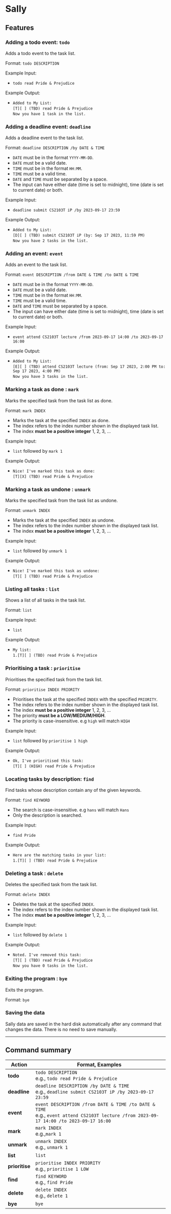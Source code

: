 # Sally

## Features

### Adding a todo event: `todo`

Adds a todo event to the task list.

Format: `todo DESCRIPTION`

Example Input:
* `todo read Pride & Prejudice`

Example Output:
* `Added to My List:`<br>
  `[T][ ] (TBD) read Pride & Prejudice`<br>
  `Now you have 1 task in the list.`

### Adding a deadline event: `deadline`

Adds a deadline event to the task list.

Format: `deadline DESCRIPTION /by DATE & TIME`

* `DATE` must be in the format `YYYY-MM-DD`.
* `DATE` must be a valid date.
* `TIME` must be in the format `HH:MM`.
* `TIME` must be a valid time.
* `DATE` and `TIME` must be separated by a space.
* The input can have either date (time is set to midnight), time (date is set to current date) or both.

Example Input:
* `deadline submit CS2103T iP /by 2023-09-17 23:59`

Example Output:
* `Added to My List:`<br>
  `[D][ ] (TBD) submit CS2103T iP (by: Sep 17 2023, 11:59 PM)`<br>
  `Now you have 2 tasks in the list.`

### Adding an event: `event`

Adds an event to the task list.

Format: `event DESCRIPTION /from DATE & TIME /to DATE & TIME`

* `DATE` must be in the format `YYYY-MM-DD`.
* `DATE` must be a valid date.
* `TIME` must be in the format `HH:MM`.
* `TIME` must be a valid time.
* `DATE` and `TIME` must be separated by a space.
* The input can have either date (time is set to midnight), time (date is set to current date) or both.

Example Input:
* `event attend CS2103T lecture /from 2023-09-17 14:00 /to 2023-09-17 16:00`

Example Output:
* `Added to My List:`<br>
  `[E][ ] (TBD) attend CS2103T lecture (from: Sep 17 2023, 2:00 PM to: Sep 17 2023, 4:00 PM)`<br>
  `Now you have 3 tasks in the list.`

### Marking a task as done : `mark`

Marks the specified task from the task list as done.

Format: `mark INDEX`

* Marks the task at the specified `INDEX` as done.
* The index refers to the index number shown in the displayed task list.
* The index **must be a positive integer** 1, 2, 3, …

Example Input:
* `list` followed by `mark 1`

Example Output:
* `Nice! I've marked this task as done:`<br>
  `[T][X] (TBD) read Pride & Prejudice`

### Marking a task as undone : `unmark`

Marks the specified task from the task list as undone.

Format: `unmark INDEX`

* Marks the task at the specified `INDEX` as undone.
* The index refers to the index number shown in the displayed task list.
* The index **must be a positive integer** 1, 2, 3, …

Example Input:
* `list` followed by `unmark 1`

Example Output:
* `Nice! I've marked this task as undone:`<br>
  `[T][ ] (TBD) read Pride & Prejudice`

### Listing all tasks : `list`

Shows a list of all tasks in the task list.

Format: `list`

Example Input:
* `list`

Example Output:
* `My list:`<br>
  `1.[T][ ] (TBD) read Pride & Prejudice`

### Prioritising a task : `prioritise`

Prioritises the specified task from the task list.

Format: `prioritise INDEX PRIORITY`

* Prioritises the task at the specified `INDEX` with the specified `PRIORITY`.
* The index refers to the index number shown in the displayed task list.
* The index **must be a positive integer** 1, 2, 3, …
* The priority **must be a LOW/MEDIUM/HIGH**.
* The priority is case-insensitive. e.g `high` will match `HIGH`

Example Input:
* `list` followed by `prioritise 1 high`

Example Output:
* `Ok, I've prioritised this task:`<br>
  `[T][ ] (HIGH) read Pride & Prejudice`

### Locating tasks by description: `find`

Find tasks whose description contain any of the given keywords.

Format: `find KEYWORD`

* The search is case-insensitive. e.g `hans` will match `Hans`
* Only the description is searched.

Example Input:
* `find Pride`

Example Output:
* `Here are the matching tasks in your list:`<br>
  `1.[T][ ] (TBD) read Pride & Prejudice`

### Deleting a task : `delete`

Deletes the specified task from the task list.

Format: `delete INDEX`

* Deletes the task at the specified `INDEX`.
* The index refers to the index number shown in the displayed task list.
* The index **must be a positive integer** 1, 2, 3, …

Example Input:
* `list` followed by `delete 1`

Example Output:
* `Noted. I've removed this task:`<br>
  `[T][ ] (TBD) read Pride & Prejudice`<br>
  `Now you have 0 tasks in the list.`

### Exiting the program : `bye`

Exits the program.

Format: `bye`

### Saving the data

Sally data are saved in the hard disk automatically after any command that changes the data. There is no need to save manually.

--------------------------------------------------------------------------------------------------------------------

## Command summary

| Action         | Format, Examples                                                                                                                           |
|----------------|--------------------------------------------------------------------------------------------------------------------------------------------|
| **todo**       | `todo DESCRIPTION` <br> e.g., `todo read Pride & Prejudice`                                                                                |
| **deadline**   | `deadline DESCRIPTION /by DATE & TIME` <br> e.g., `deadline submit CS2103T iP /by 2023-09-17 23:59`                                        |
| **event**      | `event DESCRIPTION /from DATE & TIME /to DATE & TIME`<br> e.g., `event attend CS2103T lecture /from 2023-09-17 14:00 /to 2023-09-17 16:00` |
| **mark**       | `mark INDEX`<br> e.g.,`mark 1`                                                                                                             |
| **unmark**     | `unmark INDEX`<br> e.g., `unmark 1`                                                                                                        |
| **list**       | `list`                                                                                                                                     |
| **prioritise** | `prioritise INDEX PRIORITY` <br> e.g., `prioritise 1 LOW`                                                                                  |
| **find**       | `find KEYWORD` <br> e.g., `find Pride`                                                                                                     |
| **delete**     | `delete INDEX` <br> e.g., `delete 1`                                                                                                       |
| **bye**        | `bye`                                                                                                                                      |